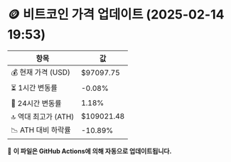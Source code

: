 # 🪙 비트코인 가격 업데이트 (2025-02-14 19:53)

| 항목                | 값 |
|--------------------|----------------|
| 💰 현재 가격 (USD) | $97097.75 |
| ⏳ 1시간 변동률    | -0.08% |
| 📆 24시간 변동률   | 1.18% |
| 🔝 역대 최고가 (ATH) | $109021.48 |
| 📉 ATH 대비 하락률 | -10.89% |

🔄 **이 파일은 GitHub Actions에 의해 자동으로 업데이트됩니다.**
